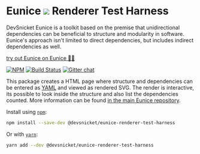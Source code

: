 # Eunice ![](https://raw.githubusercontent.com/DevSnicket/eunice-renderer/master/getSvgElementForStack/createArrows/test/withUse/testCases/default-height.svg?sanitize=true) Renderer Test Harness

DevSnicket Eunice is a toolkit based on the premise that unidirectional dependencies can be beneficial to structure and modularity in software. Eunice's approach isn't limited to direct dependencies, but includes indirect dependencies as well.

[try out Eunice on Eunice 🐶🥫](https://devsnicket.github.io/Eunice)

[![NPM](https://img.shields.io/npm/v/@devsnicket/eunice-renderer-test-harness.svg)](https://www.npmjs.com/package/@devsnicket/eunice-renderer-test-harness
) [![Build Status](https://travis-ci.org/DevSnicket/eunice-renderer-test-harness.svg?branch=master)](https://travis-ci.org/DevSnicket/eunice-renderer-test-harness) [![Gitter chat](https://badges.gitter.im/devsnicket-eunice/gitter.png)](https://gitter.im/devsnicket-eunice)

This package creates a HTML page where structure and dependencies can be entered as [YAML](https://yaml.org/) and viewed as rendered SVG. The render is interactive, its possible to look inside the structure and also list the dependencies counted. More information can be found [in the main Eunice repository](https://github.com/DevSnicket/Eunice#readme).

Install using [`npm`](https://www.npmjs.com/package/@devsnicket/eunice-renderer-test-harness):

```bash
npm install --save-dev @devsnicket/eunice-renderer-test-harness
```
Or with [`yarn`](https://yarnpkg.com/en/package/@devsnicket/eunice-renderer-test-harness):

```bash
yarn add --dev @devsnicket/eunice-renderer-test-harness
```